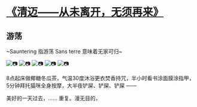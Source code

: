 # [《清迈——从未离开，无须再来》](https://github.com/raffello/raffello.github.io)

## 游荡

~Sauntering 指游荡 Sans terre 意味着无家可归~

![📷](https://user-images.githubusercontent.com/63034623/78859817-1754b600-7a63-11ea-8bea-24f58e501fb6.jpg)
![📷](https://user-images.githubusercontent.com/63034623/78859812-158af280-7a63-11ea-813a-778136cde28b.jpg)
![📷](https://user-images.githubusercontent.com/63034623/78859815-16238900-7a63-11ea-8368-a23151c6eff7.JPG)
![📷](https://user-images.githubusercontent.com/63034623/78859810-14f25c00-7a63-11ea-9d4c-6986ccd884b2.JPG)
![📷](https://user-images.githubusercontent.com/63034623/78859804-115ed500-7a63-11ea-88c8-cfddb80a6000.jpg)


8点起床做椰糖冬瓜茶，气温30度沐浴更衣焚香持咒，半小时看书涂面膜涂指甲，5分钟拜托猫咪全身按摩，大半夜铲屎、铲屎、铲屎 ——

美好的一天过去，…… 重复。漫无目的，
